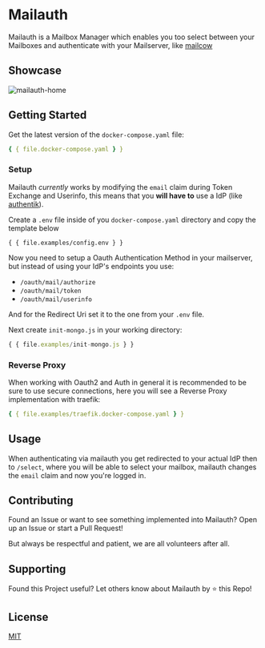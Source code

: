 # Mailauth

Mailauth is a Mailbox Manager which enables you too select between your Mailboxes and authenticate with your Mailserver, like [mailcow](https://github.com/mailcow/mailcow-dockerized)

## Showcase

![mailauth-home](https://github.com/user-attachments/assets/934fb3a3-3160-4fcb-a30e-10b62a804411)

## Getting Started

Get the latest version of the `docker-compose.yaml` file:

```yaml
{ { file.docker-compose.yaml } }
```

### Setup

Mailauth _currently_ works by modifying the `email` claim during Token Exchange and Userinfo,
this means that you **will have to** use a IdP (like [authentik](https://goauthentik.io)).

Create a `.env` file inside of you `docker-compose.yaml` directory and copy the template below

```dotenv
{ { file.examples/config.env } }
```

Now you need to setup a Oauth Authentication Method in your mailserver,
but instead of using your IdP's endpoints you use:

- `/oauth/mail/authorize`
- `/oauth/mail/token`
- `/oauth/mail/userinfo`

And for the Redirect Uri set it to the one from your `.env` file.

Next create `init-mongo.js` in your working directory:

```js
{ { file.examples/init-mongo.js } }
```

### Reverse Proxy

When working with Oauth2 and Auth in general it is recommended to be sure to use secure connections,
here you will see a Reverse Proxy implementation with traefik:

```yaml
{ { file.examples/traefik.docker-compose.yaml } }
```

## Usage

When authenticating via mailauth you get redirected to your actual IdP then to `/select`,
where you will be able to select your mailbox, mailauth changes the `email` claim and now you're logged in.

## Contributing

Found an Issue or want to see something implemented into Mailauth?
Open up an Issue or start a Pull Request!

But always be respectful and patient, we are all volunteers after all.

## Supporting

Found this Project useful? Let others know about Mailauth by ⭐️ this Repo!

## License

[MIT](https://choosealicense.com/licenses/mit/)
